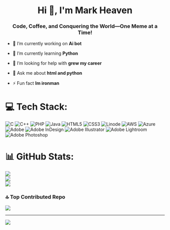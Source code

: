 <h1 align="center">Hi 👋, I'm Mark Heaven</h1>
<h3 align="center">Code, Coffee, and Conquering the World—One Meme at a Time!</h3>

- 🔭 I’m currently working on **Ai bot**

- 🌱 I’m currently learning **Python**

- 🤝 I’m looking for help with **grew my career**

- 💬 Ask me about **html and python**

- ⚡ Fun fact **Im ironman**



# 💻 Tech Stack:
![C](https://img.shields.io/badge/c-%2300599C.svg?style=for-the-badge&logo=c&logoColor=white) ![C++](https://img.shields.io/badge/c++-%2300599C.svg?style=for-the-badge&logo=c%2B%2B&logoColor=white) ![PHP](https://img.shields.io/badge/php-%23777BB4.svg?style=for-the-badge&logo=php&logoColor=white) ![Java](https://img.shields.io/badge/java-%23ED8B00.svg?style=for-the-badge&logo=openjdk&logoColor=white) ![HTML5](https://img.shields.io/badge/html5-%23E34F26.svg?style=for-the-badge&logo=html5&logoColor=white) ![CSS3](https://img.shields.io/badge/css3-%231572B6.svg?style=for-the-badge&logo=css3&logoColor=white) ![Linode](https://img.shields.io/badge/linode-00A95C?style=for-the-badge&logo=linode&logoColor=white) ![AWS](https://img.shields.io/badge/AWS-%23FF9900.svg?style=for-the-badge&logo=amazon-aws&logoColor=white) ![Azure](https://img.shields.io/badge/azure-%230072C6.svg?style=for-the-badge&logo=microsoftazure&logoColor=white) ![Adobe](https://img.shields.io/badge/adobe-%23FF0000.svg?style=for-the-badge&logo=adobe&logoColor=white) ![Adobe InDesign](https://img.shields.io/badge/Adobe%20InDesign-49021F?style=for-the-badge&logo=adobeindesign&logoColor=FF3366) ![Adobe Illustrator](https://img.shields.io/badge/adobe%20illustrator-%23FF9A00.svg?style=for-the-badge&logo=adobe%20illustrator&logoColor=white) ![Adobe Lightroom](https://img.shields.io/badge/Adobe%20Lightroom-31A8FF.svg?style=for-the-badge&logo=Adobe%20Lightroom&logoColor=white) ![Adobe Photoshop](https://img.shields.io/badge/adobe%20photoshop-%2331A8FF.svg?style=for-the-badge&logo=adobe%20photoshop&logoColor=white)
# 📊 GitHub Stats:
![](https://github-readme-stats.vercel.app/api?username=heaveyyy&theme=dark&hide_border=false&include_all_commits=true&count_private=true)<br/>
![](https://github-readme-streak-stats.herokuapp.com/?user=heaveyyy&theme=dark&hide_border=false)<br/>
![](https://github-readme-stats.vercel.app/api/top-langs/?username=heaveyyy&theme=dark&hide_border=false&include_all_commits=true&count_private=true&layout=compact)

### 🔝 Top Contributed Repo
![](https://github-contributor-stats.vercel.app/api?username=heaveyyy&limit=5&theme=dark&combine_all_yearly_contributions=true)

---
[![](https://visitcount.itsvg.in/api?id=heaveyyy&icon=0&color=0)](https://visitcount.itsvg.in)

<!-- Proudly created with GPRM ( https://gprm.itsvg.in ) -->
